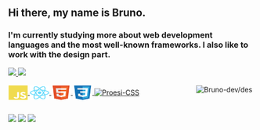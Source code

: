 ## Hi there, my name is Bruno.
### I'm currently studying more about web development languages and the most well-known frameworks. I also like to work with the design part.

 <div>
  <a href="https://github.com/Blog-Proesi">
  <img height="168em" src="https://github-readme-stats.vercel.app/api?username=Blog-Proesi&show_icons=true&theme=dark&include_all_commits=true&count_private=true"/>
  <img height="168em" src="https://github-readme-stats.vercel.app/api/top-langs/?username=Blog-Proesi&layout=compact&langs_count=16&theme=dark"/>
<div>
<div style="display: inline_block"><br>
  <img align="center" alt="Proesi-Js" height="30" width="40" src="https://raw.githubusercontent.com/devicons/devicon/master/icons/javascript/javascript-plain.svg">
  <img align="center" alt="Proesi-React" height="30" width="40" src="https://raw.githubusercontent.com/devicons/devicon/master/icons/react/react-original.svg">
  <img align="center" alt="Proesi-HTML" height="30" width="40" src="https://raw.githubusercontent.com/devicons/devicon/master/icons/html5/html5-original.svg">
  <img align="center" alt="Proesi-CSS" height="30" width="40" src="https://raw.githubusercontent.com/devicons/devicon/master/icons/css3/css3-original.svg">
  <img align="center" alt="Proesi-CSS" height="30" width="40" src="https://upload.wikimedia.org/wikipedia/commons/thumb/c/c3/Python-logo-notext.svg/1024px-Python-logo-notext.svg.png">
  <img align="right" alt="Bruno-dev/des" height="100" width="120" src="https://cdn.dribbble.com/users/314873/screenshots/4000731/diggi-media.gif">
</div>
  
  ##
  
  <div>
  <a href = "mailto: brumo1234@gmail.com"><img src="https://img.shields.io/badge/-Gmail-%23EA4335?style=for-the-badge&logo=gmail&logoColor=white" target="_blank"></a>
  <a href="https://br.linkedin.com/company/proesi-componentes-eletronicos" target="_blank"><img src="https://img.shields.io/badge/-LinkedIn-%230077B5?style=for-the-badge&logo=linkedin&logoColor=white" target="_blank"></a>
  <a href="https://www.instagram.com/proesicomponentes/" target="_blank"><img src="https://img.shields.io/badge/-Instagram-%23E4405F?style=for-the-badge&logo=instagram&logoColor=white" target="_blank"></a>
</div>
